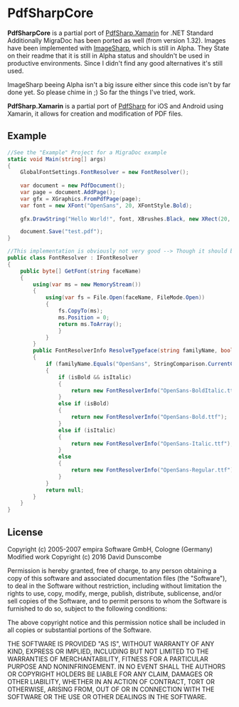 # PdfSharpCore

**PdfSharpCore** is a partial port of [PdfSharp.Xamarin](https://github.com/roceh/PdfSharp.Xamarin/) for .NET Standard
Additionally MigraDoc has been ported as well (from version 1.32).
Images have been implemented with [ImageSharp](https://github.com/JimBobSquarePants/ImageSharp/), which is still in Alpha. They State on their readme that it is still in Alpha status and shouldn't be used in productive environments. Since I didn't find any good alternatives it's still used.

ImageSharp beeing Alpha isn't a big issure either since this code isn't by far done yet. So please chime in ;)
So far the things I've tried, work.

**PdfSharp.Xamarin** is a partial port of [PdfSharp](http://www.pdfsharp.net/) for iOS and Android using Xamarin, it allows for creation and modification of PDF files.

## Example

```cs
//See the "Example" Project for a MigraDoc example
static void Main(string[] args)
{
    GlobalFontSettings.FontResolver = new FontResolver();
    
    var document = new PdfDocument();
    var page = document.AddPage();
    var gfx = XGraphics.FromPdfPage(page);
    var font = new XFont("OpenSans", 20, XFontStyle.Bold);
            
    gfx.DrawString("Hello World!", font, XBrushes.Black, new XRect(20, 20, page.Width, page.Height), XStringFormats.Center);

    document.Save("test.pdf");
}

//This implementation is obviously not very good --> Though it should be enough for everyone to implement their own.
public class FontResolver : IFontResolver
{
    public byte[] GetFont(string faceName)
    {
        using(var ms = new MemoryStream())
        {
            using(var fs = File.Open(faceName, FileMode.Open))
            {
                fs.CopyTo(ms);
                ms.Position = 0;
                return ms.ToArray();
                }
            }
        }
        public FontResolverInfo ResolveTypeface(string familyName, bool isBold, bool isItalic)
        {
            if (familyName.Equals("OpenSans", StringComparison.CurrentCultureIgnoreCase))
            {
                if (isBold && isItalic)
                {
                    return new FontResolverInfo("OpenSans-BoldItalic.ttf");
                }
                else if (isBold)
                {
                    return new FontResolverInfo("OpenSans-Bold.ttf");
                }
                else if (isItalic)
                {
                    return new FontResolverInfo("OpenSans-Italic.ttf");
                }
                else
                {
                    return new FontResolverInfo("OpenSans-Regular.ttf");
                }
            }
            return null;
        }
    }
}
```

## License

Copyright (c) 2005-2007 empira Software GmbH, Cologne (Germany)  
Modified work Copyright (c) 2016 David Dunscombe

Permission is hereby granted, free of charge, to any person obtaining a copy of this software and associated documentation files (the "Software"), to deal in the Software without restriction, including without limitation the rights to use, copy, modify, merge, publish, distribute, sublicense, and/or sell copies of the Software, and to permit persons to whom the Software is furnished to do so, subject to the following conditions:

The above copyright notice and this permission notice shall be included in all copies or substantial portions of the Software.

THE SOFTWARE IS PROVIDED "AS IS", WITHOUT WARRANTY OF ANY KIND, EXPRESS OR IMPLIED, INCLUDING BUT NOT LIMITED TO THE WARRANTIES OF MERCHANTABILITY, FITNESS FOR A PARTICULAR PURPOSE AND NONINFRINGEMENT. IN NO EVENT SHALL THE AUTHORS OR COPYRIGHT HOLDERS BE LIABLE FOR ANY CLAIM, DAMAGES OR OTHER LIABILITY, WHETHER IN AN ACTION OF CONTRACT, TORT OR OTHERWISE, ARISING FROM, OUT OF OR IN CONNECTION WITH THE SOFTWARE OR THE USE OR OTHER DEALINGS IN THE SOFTWARE.
